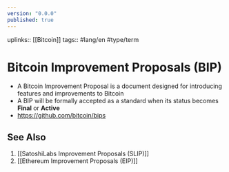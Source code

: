 ```yaml
---
version: "0.0.0"
published: true
---
```

uplinks:: [[Bitcoin]]
tags:: #lang/en #type/term
# Bitcoin Improvement Proposals (BIP)
- A Bitcoin Improvement Proposal is a document designed for introducing features and improvements to Bitcoin
- A BIP will be formally accepted as a standard when its status becomes **Final** or **Active**
- https://github.com/bitcoin/bips

## See Also
1. [[SatoshiLabs Improvement Proposals (SLIP)]]
2. [[Ethereum Improvement Proposals (EIP)]]
